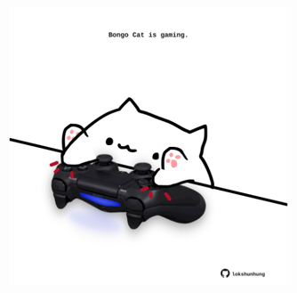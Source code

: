 <!-- built at 14/06/2022, 19:01:01 UTC -->
<p align="center">
  <img width="500" height="500" src="./ReadmeImage.svg">
</p>

